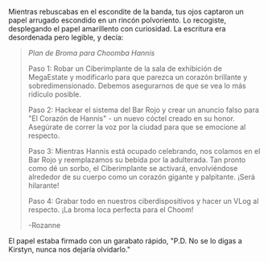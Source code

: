 Mientras rebuscabas en el escondite de la banda, tus ojos captaron un papel arrugado escondido en un rincón polvoriento. Lo recogiste, desplegando el papel amarillento con curiosidad. La escritura era desordenada pero legible, y decía:

> _Plan de Broma para Choomba Hannis_
>
> Paso 1: Robar un Ciberimplante de la sala de exhibición de MegaEstate y modificarlo para que parezca un corazón brillante y sobredimensionado. Debemos asegurarnos de que se vea lo más ridículo posible.
>
> Paso 2: Hackear el sistema del Bar Rojo y crear un anuncio falso para "El Corazón de Hannis" - un nuevo cóctel creado en su honor. Asegúrate de correr la voz por la ciudad para que se emocione al respecto.
>
> Paso 3: Mientras Hannis está ocupado celebrando, nos colamos en el Bar Rojo y reemplazamos su bebida por la adulterada. Tan pronto como dé un sorbo, el Ciberimplante se activará, envolviéndose alrededor de su cuerpo como un corazón gigante y palpitante. ¡Será hilarante!
>
> Paso 4: Grabar todo en nuestros ciberdispositivos y hacer un VLog al respecto. ¡La broma loca perfecta para el Choom!
>
> -Rozanne

El papel estaba firmado con un garabato rápido, "P.D. No se lo digas a Kirstyn, nunca nos dejaría olvidarlo."
